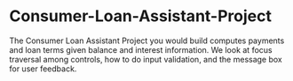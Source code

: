 # Consumer-Loan-Assistant-Project
The Consumer Loan Assistant Project you would build computes payments and loan terms given balance and interest information. We look at focus traversal among controls, how to do input validation, and the message box for user feedback.

